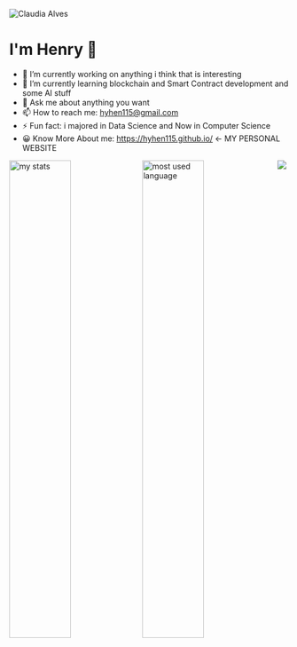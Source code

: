 ![Claudia Alves](https://github.com/Hyhen115/Hyhen115/assets/156307404/1666baea-5b17-4d33-a2c5-e158870183f9)
# I'm Henry 👋
- 🔭 I’m currently working on anything i think that is interesting
- 🌱 I’m currently learning blockchain and Smart Contract development and some AI stuff
- 💬 Ask me about anything you want
- 📫 How to reach me: hyhen115@gmail.com
- ⚡ Fun fact: i majored in Data Science and Now in Computer Science
- 😀 Know More About me: https://hyhen115.github.io/  <- MY PERSONAL WEBSITE

<img alt="my stats" align="left" width="47%" src="https://github-readme-stats.vercel.app/api?username=Hyhen115&show_icons=true&theme=tokyonight"/>

<img alt="most used language" align="left" width="47%" src="https://github-readme-stats.vercel.app/api/top-langs/?username=Hyhen115&layout=compact"/>

<p align="center">
  <a href="https://skillicons.dev">
    <img src="https://skillicons.dev/icons?i=git,c,cs,cpp,java,mysql,mongo,kotlin,flutter,react,py,js,r,css,html,electron" />
  </a>
</p>

<!--
**Hyhen115/Hyhen115** is a ✨ _special_ ✨ repository because its `README.md` (this file) appears on your GitHub profile.

Here are some ideas to get you started:

- 🔭 I’m currently working on ...
- 🌱 I’m currently learning ...
- 👯 I’m looking to collaborate on ...
- 🤔 I’m looking for help with ...
- 💬 Ask me about ...
- 📫 How to reach me: ...
- 😄 Pronouns: ...
- ⚡ Fun fact: ...
-->
